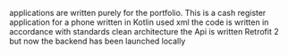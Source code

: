 applications are written purely for the portfolio. This is a cash register application for a phone written in Kotlin used xml the code is written in accordance with standards clean architecture the Api is written Retrofit 2 but now the backend has been launched locally 
